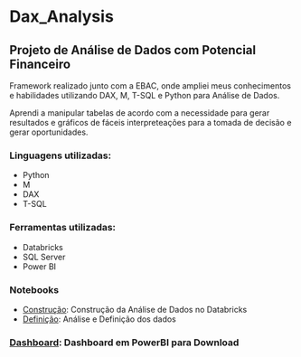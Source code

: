 # Dax_Analysis
## Projeto de Análise de Dados com Potencial Financeiro

Framework realizado junto com a EBAC, onde ampliei meus conhecimentos e habilidades utilizando DAX, M, T-SQL e Python para Análise de Dados.

Aprendi a manipular tabelas de acordo com a necessidade para gerar resultados e gráficos de fáceis interpreteações para a tomada de decisão e gerar oportunidades.

### Linguagens utilizadas:
- Python
- M
- DAX
- T-SQL

### Ferramentas utilizadas:
- Databricks
- SQL Server
- Power BI

### Notebooks 
- [Construção](https://databricks-prod-cloudfront.cloud.databricks.com/public/4027ec902e239c93eaaa8714f173bcfc/1744032918475628/485362230016694/3034499891577020/latest.html): Construção da Análise de Dados no Databricks
- [Definição](https://databricks-prod-cloudfront.cloud.databricks.com/public/4027ec902e239c93eaaa8714f173bcfc/1744032918475628/3666527044850517/3034499891577020/latest.html): Análise e Definição dos dados

### [Dashboard](https://github.com/AJaqueRocha/Dax_Analysis/blob/main/JornadaDados.pbix): Dashboard em PowerBI para Download